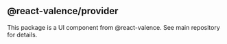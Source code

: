 ## @react-valence/provider 

This package is a UI component from @react-valence. See main repository for details.